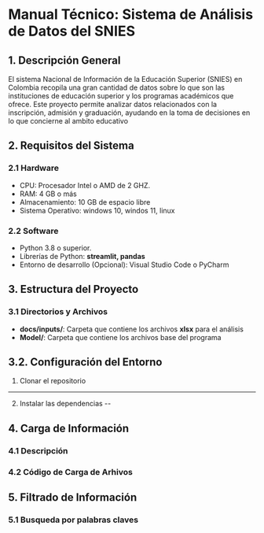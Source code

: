 # Manual Técnico: Sistema de Análisis de Datos del SNIES

## 1. Descripción General

El sistema Nacional de Información de la Educación Superior (SNIES) en Colombia recopila una gran cantidad de datos 
sobre lo que son las instituciones de educación superior y los programas académicos que ofrece. Este proyecto permite 
analizar datos relacionados con la inscripción, admisión y graduación, ayudando en la toma de decisiones en lo que 
concierne al ambito educativo

## 2. Requisitos del Sistema
### 2.1 Hardware
- CPU: Procesador Intel o AMD de 2 GHZ.
- RAM: 4 GB o más
- Almacenamiento: 10 GB de espacio libre
- Sistema Operativo: windows 10, windos 11,  linux

### 2.2 Software
- Python 3.8 o superior.
- Librerías de Python: **streamlit, pandas**
- Entorno de desarrollo (Opcional): Visual Studio Code o PyCharm

## 3. Estructura del Proyecto
### 3.1 Directorios y Archivos
- **docs/inputs/**: Carpeta que contiene los archivos **xlsx** para el análisis
- **Model/**: Carpeta que contiene los archivos base del programa
## 3.2. Configuración del Entorno 

1. Clonar el repositorio
---

2. Instalar las dependencias
--
## 4. Carga de Información 

### 4.1 Descripción 

### 4.2 Código de Carga de Arhivos

## 5. Filtrado de Información 

### 5.1 Busqueda por palabras claves

